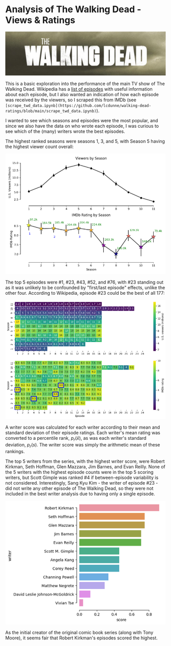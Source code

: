 # Analysis of The Walking Dead - Views & Ratings

<img src="https://github.com/lcdunne/walking-dead-ratings/raw/main/img/twd_logo.png" alt="" width="620">

This is a basic exploration into the performance of the main TV show of The Walking Dead. Wikipedia has a [list of episodes](https://en.wikipedia.org/wiki/List_of_The_Walking_Dead_episodes) with useful information about each episode, but I also wanted an indication of how each episode was received by the viewers, so I scraped this from IMDb (see `[scrape_twd_data.ipynb](https://github.com/lcdunne/walking-dead-ratings/blob/main/scrape_twd_data.ipynb)`).

I wanted to see which seasons and episodes were the most popular, and since we also have the data on who wrote each episode, I was curious to see which of the (many) writers wrote the best episodes.

The highest ranked seasons were seasons 1, 3, and 5, with Season 5 having the highest viewer count overall:

<img src="https://github.com/lcdunne/walking-dead-ratings/raw/main/img/views_and_ratings_by_season.png" alt="" width="620">

The top 5 episodes were #1, #23, #43, #52, and #76, with #23 standing out as it was unlikely to be confounded by "first/last episode" effects, unlike the other four. According to Wikipedia, episode #23 could be the best of all 177:

<img src="https://github.com/lcdunne/walking-dead-ratings/raw/main/img/views_and_ratings_heatmap.png" alt="" width="620">

A writer score was calculated for each writer according to their mean and standard deviation of their episode ratings. Each writer's mean rating was converted to a percentile rank, $p_r(\bar{x})$, as was each writer's standard deviation, $p_r(s)$. The writer score was simply the arithmetic mean of these rankings.

The top 5 writers from the series, with the highest writer score, were Robert Kirkman, Seth Hoffman, Glen Mazzara, Jim Barnes, and Evan Reilly. None of the 5 writers with the highest episode counts were in the top 5 scoring writers, but Scott Gimple was ranked #4 if between-episode variability is not considered. Interestingly, Sang Kyu Kim - the writer of episode #23 - did not write any other episode of The Walking Dead, so they were not included in the best writer analysis due to having only a single episode.

<img src="https://github.com/lcdunne/walking-dead-ratings/raw/main/img/best_writer.png" alt="" width="620">

As the initial creator of the original comic book series (along with Tony Moore), it seems fair that Robert Kirkman's episodes scored the highest.
